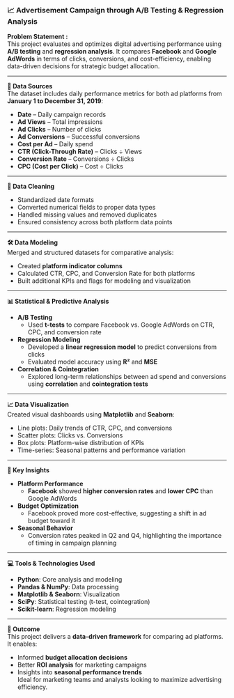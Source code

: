 ### 📈 Advertisement Campaign through A/B Testing & Regression Analysis

**Problem Statement :**  
This project evaluates and optimizes digital advertising performance using **A/B testing** and **regression analysis**. It compares **Facebook** and **Google AdWords** in terms of clicks, conversions, and cost-efficiency, enabling data-driven decisions for strategic budget allocation.

---
**📂 Data Sources**  
The dataset includes daily performance metrics for both ad platforms from **January 1 to December 31, 2019**:  
- **Date** – Daily campaign records  
- **Ad Views** – Total impressions  
- **Ad Clicks** – Number of clicks  
- **Ad Conversions** – Successful conversions  
- **Cost per Ad** – Daily spend  
- **CTR (Click-Through Rate)** – Clicks ÷ Views  
- **Conversion Rate** – Conversions ÷ Clicks  
- **CPC (Cost per Click)** – Cost ÷ Clicks  
---
**🧹 Data Cleaning**  
- Standardized date formats  
- Converted numerical fields to proper data types  
- Handled missing values and removed duplicates  
- Ensured consistency across both platform data points
---
**🛠️ Data Modeling**  
Merged and structured datasets for comparative analysis:  
- Created **platform indicator columns**  
- Calculated CTR, CPC, and Conversion Rate for both platforms  
- Built additional KPIs and flags for modeling and visualization
---
**📊 Statistical & Predictive Analysis**  
- **A/B Testing**  
  - Used **t-tests** to compare Facebook vs. Google AdWords on CTR, CPC, and conversion rate  
- **Regression Modeling**  
  - Developed a **linear regression model** to predict conversions from clicks  
  - Evaluated model accuracy using **R²** and **MSE**  
- **Correlation & Cointegration**  
  - Explored long-term relationships between ad spend and conversions using **correlation** and **cointegration tests**
---
**📈 Data Visualization**  
Created visual dashboards using **Matplotlib** and **Seaborn**:  
- Line plots: Daily trends of CTR, CPC, and conversions  
- Scatter plots: Clicks vs. Conversions  
- Box plots: Platform-wise distribution of KPIs  
- Time-series: Seasonal patterns and performance variation
---
**📌 Key Insights**  
- **Platform Performance**  
  - **Facebook** showed **higher conversion rates** and **lower CPC** than Google AdWords  
- **Budget Optimization**  
  - Facebook proved more cost-effective, suggesting a shift in ad budget toward it  
- **Seasonal Behavior**  
  - Conversion rates peaked in Q2 and Q4, highlighting the importance of timing in campaign planning
---
**💻 Tools & Technologies Used**  
- **Python**: Core analysis and modeling  
- **Pandas & NumPy**: Data processing  
- **Matplotlib & Seaborn**: Visualization  
- **SciPy**: Statistical testing (t-test, cointegration)  
- **Scikit-learn**: Regression modeling
---
**📎 Outcome**  
This project delivers a **data-driven framework** for comparing ad platforms. It enables:  
- Informed **budget allocation decisions**  
- Better **ROI analysis** for marketing campaigns  
- Insights into **seasonal performance trends**  
Ideal for marketing teams and analysts looking to maximize advertising efficiency.
